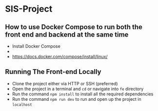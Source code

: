 # SIS-Project

## How to use Docker Compose to run both the front end and backend at the same time 
* Install Docker Compose
*
* https://docs.docker.com/compose/install/linux/




## Running The Front-end Locally
* Clone the project either via HTTP or SSH (preferred)
* Open the project in a terminal and `cd` or navigate into `fe` directory
* Run the command `npm install` to install all the required dependencies
* Run the command `npm run dev` to run and open up the project in `localhost`
